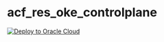# acf_res_oke_controlplane

[![Deploy to Oracle Cloud](https://oci-resourcemanager-plugin.plugins.oci.oraclecloud.com/latest/deploy-to-oracle-cloud.svg)](https://cloud.oracle.com/resourcemanager/stacks/create?zipUrl=https://github.com/u002398/acf_res_oke_controlplane/archive/refs/tags/v0.0.1.zip)

